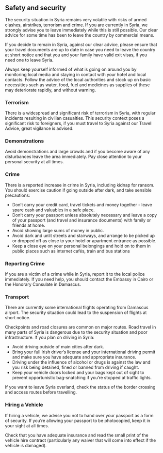## Safety and security

The security situation in Syria remains very volatile with risks of armed clashes, airstrikes, terrorism and crime. If you are currently in Syria, we strongly advise you to leave immediately while this is still possible. Our clear advice for some time has been to leave the country by commercial means.

If you decide to remain in Syria, against our clear advice, please ensure that your travel documents are up to date in case you need to leave the country at short notice and that you and your family have valid exit visas, if you need one to leave Syria.

Always keep yourself informed of what is going on around you by monitoring local media and staying in contact with your hotel and local contacts. Follow the advice of the local authorities and stock up on basic necessities such as water, food, fuel and medicines as supplies of these may deteriorate rapidly, and without warning.

### **Terrorism**

There is a widespread and significant risk of terrorism in Syria, with regular incidents resulting in civilian casualties. This security context poses a significant risk to foreigners, if you must travel to Syria against our Travel Advice, great vigilance is advised.

### **Demonstrations**

Avoid demonstrations and large crowds and if you become aware of any disturbances leave the area immediately. Pay close attention to your personal security at all times.

### **Crime**

There is a reported increase in crime in Syria, including kidnap for ransom. You should exercise caution if going outside after dark, and take sensible precautions:

* Don’t carry your credit card, travel tickets and money together - leave spare cash and valuables in a safe place.
* Don’t carry your passport unless absolutely necessary and leave a copy of your passport (and travel and insurance documents) with family or friends at home.
* Avoid showing large sums of money in public.
* Avoid dark and unlit streets and stairways, and arrange to be picked up or dropped off as close to your hotel or apartment entrance as possible.
* Keep a close eye on your personal belongings and hold on to them in public places such as internet cafés, train and bus stations

### **Reporting Crime**

If you are a victim of a crime while in Syria, report it to the local police immediately. If you need help, you should contact the Embassy in Cairo or the Honorary Consulate in Damascus.

### **Transport**

There are currently some international flights operating from Damascus airport. The security situation could lead to the suspension of flights at short notice.

Checkpoints and road closures are common on major routes. Road travel in many parts of Syria is dangerous due to the security situation and poor infrastructure. If you plan on driving in Syria:

* Avoid driving outside of main cities after dark.
* Bring your full Irish driver’s license and your international driving permit and make sure you have adequate and appropriate insurance.
* Driving under the influence of alcohol or drugs is against the law and you risk being detained, fined or banned from driving if caught.
* Keep your vehicle doors locked and your bags kept out of sight to prevent opportunistic bag-snatching if you’re stopped at traffic lights.

If you want to leave Syria overland, check the status of the border crossing and access routes before travelling.

### **Hiring a Vehicle**

If hiring a vehicle, we advise you not to hand over your passport as a form of security. If you’re allowing your passport to be photocopied, keep it in your sight at all times.

Check that you have adequate insurance and read the small print of the vehicle hire contract (particularly any waiver that will come into effect if the vehicle is damaged).